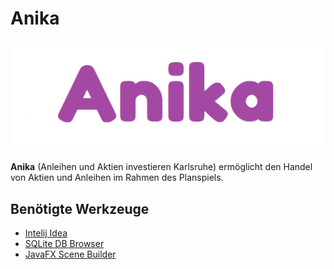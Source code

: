 # Anika

![Anika](./Img/logo.png)

**Anika** (Anleihen und Aktien investieren Karlsruhe) ermöglicht den Handel von Aktien und Anleihen im Rahmen des Planspiels.

## Benötigte Werkzeuge
- [Intelij Idea](https://www.jetbrains.com/idea/)
- [SQLite DB Browser](https://sqlitebrowser.org/)
- [JavaFX Scene Builder](https://gluonhq.com/products/scene-builder/)
